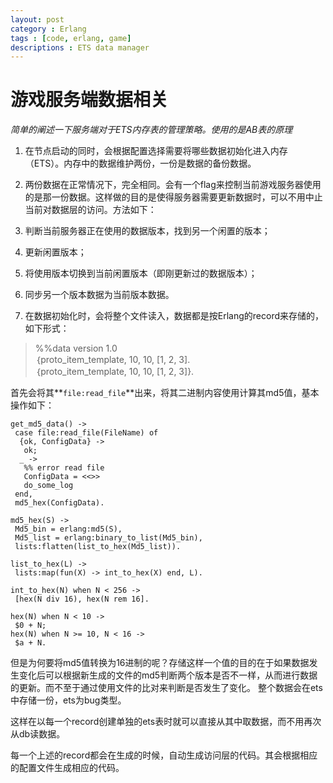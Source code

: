 ```yaml
---
layout: post
category : Erlang
tags : [code, erlang, game]
descriptions : ETS data manager
---
```




# 游戏服务端数据相关 #

*简单的阐述一下服务端对于ETS内存表的管理策略。使用的是AB表的原理*



1.  在节点启动的同时，会根据配置选择需要将哪些数据初始化进入内存（ETS）。内存中的数据维护两份，一份是数据的备份数据。



2. 两份数据在正常情况下，完全相同。会有一个flag来控制当前游戏服务器使用的是那一份数据。这样做的目的是使得服务器需要更新数据时，可以不用中止当前对数据层的访问。方法如下：  
 1. 判断当前服务器正在使用的数据版本，找到另一个闲置的版本；  
 2. 更新闲置版本；  
 3. 将使用版本切换到当前闲置版本（即刚更新过的数据版本）；  
 4. 同步另一个版本数据为当前版本数据。  

3. 在数据初始化时，会将整个文件读入，数据都是按Erlang的record来存储的，如下形式：


>  %%data version 1.0  
> ｛proto_item_template, 10, 10, [1, 2, 3].  
> ｛proto_item_template, 10, 10, [1, 2, 3]}.



首先会将其**`file:read_file`**出来，将其二进制内容使用计算其md5值，基本操作如下：


    get_md5_data() ->
     case file:read_file(FileName) of
      {ok, ConfigData} ->
       ok;
      _ ->
       %% error read file
       ConfigData = <<>>
       do_some_log
     end,
     md5_hex(ConfigData).
    
    md5_hex(S) ->
     Md5_bin = erlang:md5(S),
     Md5_list = erlang:binary_to_list(Md5_bin),
     lists:flatten(list_to_hex(Md5_list)).
    
    list_to_hex(L) ->
     lists:map(fun(X) -> int_to_hex(X) end, L).
    
    int_to_hex(N) when N < 256 ->
     [hex(N div 16), hex(N rem 16].
    
    hex(N) when N < 10 ->
     $0 + N;
    hex(N) when N >= 10, N < 16 ->
     $a + N.


但是为何要将md5值转换为16进制的呢？存储这样一个值的目的在于如果数据发生变化后可以根据新生成的文件的md5判断两个版本是否不一样，从而进行数据的更新。而不至于通过使用文件的比对来判断是否发生了变化。
整个数据会在ets中存储一份，ets为bug类型。

这样在以每一个record创建单独的ets表时就可以直接从其中取数据，而不用再次从db读数据。

每一个上述的record都会在生成的时候，自动生成访问层的代码。其会根据相应的配置文件生成相应的代码。



